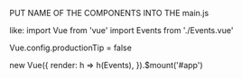 PUT NAME OF THE COMPONENTS INTO THE main.js

like:
import Vue from 'vue'
import Events from './Events.vue'

Vue.config.productionTip = false

new Vue({
  render: h => h(Events),
}).$mount('#app')
 